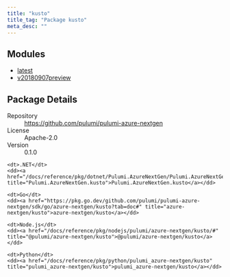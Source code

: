 ```yaml
---
title: "kusto"
title_tag: "Package kusto"
meta_desc: ""
---
```


<!-- WARNING: this file was generated by Pulumi Docs Generator. -->
<!-- Do not edit by hand unless you're certain you know what you are doing! -->



<h2 id="modules">Modules</h2>
<ul class="api">
    <li><a href="latest/" title="latest"><span class="symbol module"></span>latest</a></li>
    <li><a href="v20180907preview/" title="v20180907preview"><span class="symbol module"></span>v20180907preview</a></li>
</ul>

<h2 id="package-details">Package Details</h2>
<dl class="package-details">
	<dt>Repository</dt>
	<dd><a href="https://github.com/pulumi/pulumi-azure-nextgen">https://github.com/pulumi/pulumi-azure-nextgen</a></dd>
	<dt>License</dt>
	<dd>Apache-2.0</dd>
	<dt>Version</dt>
	<dd>0.1.0</dd>
</dl>



<dl class="tabular">

    <dt>.NET</dt>
    <dd><a href="/docs/reference/pkg/dotnet/Pulumi.AzureNextGen/Pulumi.AzureNextGen.kusto.html" title="Pulumi.AzureNextGen.kusto">Pulumi.AzureNextGen.kusto</a></dd>

    <dt>Go</dt>
    <dd><a href="https://pkg.go.dev/github.com/pulumi/pulumi-azure-nextgen/sdk/go/azure-nextgen/kusto?tab=doc#" title="azure-nextgen/kusto">azure-nextgen/kusto</a></dd>

    <dt>Node.js</dt>
    <dd><a href="/docs/reference/pkg/nodejs/pulumi/azure-nextgen/kusto/#" title="@pulumi/azure-nextgen/kusto">@pulumi/azure-nextgen/kusto</a></dd>

    <dt>Python</dt>
    <dd><a href="/docs/reference/pkg/python/pulumi_azure-nextgen/kusto" title="pulumi_azure-nextgen/kusto">pulumi_azure-nextgen/kusto</a></dd>

</dl>

